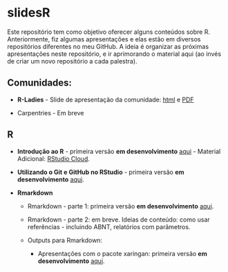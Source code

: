 # slidesR

Este repositório tem como objetivo oferecer alguns conteúdos sobre R. Anteriormente, fiz algumas apresentações e elas estão em diversos repositórios diferentes no meu GitHub. A ideia é organizar as próximas apresentações neste repositório, e ir aprimorando o material aqui (ao invés de criar um novo repositório a cada palestra).


## Comunidades:

  - __R-Ladies__ - Slide de apresentação da comunidade: [html](https://beatrizmilz.github.io/slidesR/rladies/index.html) e [PDF](https://beatrizmilz.github.io/slidesR/rladies/index.pdf)
  
  
  - Carpentries - Em breve
  
## R
  
  - __Introdução ao R__ - primeira versão __em desenvolvimento__ [aqui](https://beatrizmilz.github.io/slidesR/introR/index.html) - Material Adicional: [RStudio Cloud](https://rstudio.cloud/project/1540517).
  
  - __Utilizando o Git e GitHub no RStudio__ - primeira versão __em desenvolvimento__ [aqui](https://beatrizmilz.github.io/slidesR/git_rstudio/index.html).
  
  - __Rmarkdown__

    - Rmarkdown - parte 1: primeira versão __em desenvolvimento__ [aqui](https://beatrizmilz.github.io/slidesR/rmarkdown/index.html).
    
    - Rmarkdown - parte 2: em breve. Ideias de conteúdo: como usar referências - incluindo ABNT, relatórios com parâmetros. 
    
    - Outputs para Rmarkdown:
    
      -  Apresentações com o pacote xaringan: primeira versão __em desenvolvimento__ [aqui](https://beatrizmilz.github.io/slidesR/xaringan/index.html).
    

    

